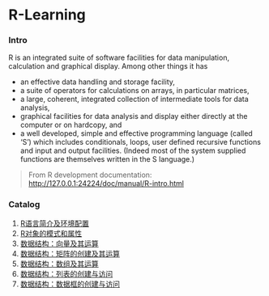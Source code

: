 # R-Learning
### Intro
R is an integrated suite of software facilities for data manipulation, calculation and graphical display. Among other things it has

+ an effective data handling and storage facility,
+ a suite of operators for calculations on arrays, in particular matrices,
+ a large, coherent, integrated collection of intermediate tools for data analysis,
+ graphical facilities for data analysis and display either directly at the computer or on hardcopy, and
+ a well developed, simple and effective programming language (called ‘S’) which includes conditionals, loops, user defined recursive functions and input and output facilities. (Indeed most of the system supplied functions are themselves written in the S language.)

> From R development documentation: http://127.0.0.1:24224/doc/manual/R-intro.html

### Catalog
1. [R语言简介及环境配置](https://github.com/FeilyZhang/R-Learning/blob/master/learning/R%E8%AF%AD%E8%A8%80%E7%AE%80%E4%BB%8B%E5%8F%8A%E7%8E%AF%E5%A2%83%E9%85%8D%E7%BD%AE.md)
2. [R对象的模式和属性](https://github.com/FeilyZhang/R-Learning/blob/master/learning/R%E5%AF%B9%E8%B1%A1%E7%9A%84%E6%A8%A1%E5%BC%8F%E5%92%8C%E5%B1%9E%E6%80%A7.md)
3. [数据结构：向量及其运算](https://github.com/FeilyZhang/R-Learning/blob/master/learning/%E6%95%B0%E6%8D%AE%E7%BB%93%E6%9E%84%EF%BC%9A%E5%90%91%E9%87%8F%E5%8F%8A%E5%85%B6%E8%BF%90%E7%AE%97.md)
4. [数据结构：矩阵的创建及其运算](https://github.com/FeilyZhang/R-Learning/blob/master/learning/%E6%95%B0%E6%8D%AE%E7%BB%93%E6%9E%84%EF%BC%9A%E7%9F%A9%E9%98%B5%E7%9A%84%E5%88%9B%E5%BB%BA%E5%8F%8A%E5%85%B6%E8%BF%90%E7%AE%97.md)
5. [数据结构：数组及其运算](https://github.com/FeilyZhang/R-Learning/blob/master/learning/%E6%95%B0%E6%8D%AE%E7%BB%93%E6%9E%84%EF%BC%9A%E6%95%B0%E7%BB%84%E5%8F%8A%E5%85%B6%E8%BF%90%E7%AE%97.md)
6. [数据结构：列表的创建与访问](https://github.com/FeilyZhang/R-Learning/blob/master/learning/%E6%95%B0%E6%8D%AE%E7%BB%93%E6%9E%84%EF%BC%9A%E5%88%97%E8%A1%A8%E7%9A%84%E5%88%9B%E5%BB%BA%E4%B8%8E%E8%AE%BF%E9%97%AE.md)
7. [数据结构：数据框的创建与访问](https://github.com/FeilyZhang/R-Learning/blob/master/learning/%E6%95%B0%E6%8D%AE%E7%BB%93%E6%9E%84%EF%BC%9A%E6%95%B0%E6%8D%AE%E6%A1%86%E7%9A%84%E5%88%9B%E5%BB%BA%E4%B8%8E%E8%AE%BF%E9%97%AE.md)